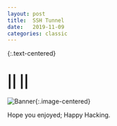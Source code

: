 ```yaml
---
layout: post
title:  SSH Tunnel
date:   2019-11-09
categories: classic
---
```


{:.text-centered}
# || ||
![Banner](../../../../assets/img/haystack/Banner.png){:.image-centered}












Hope you enjoyed; Happy Hacking.